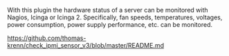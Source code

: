 With this plugin the hardware status of a server can be monitored with Nagios, Icinga or Icinga 2. Specifically, fan speeds, temperatures, voltages, power consumption, power supply performance, etc. can be monitored.


https://github.com/thomas-krenn/check_ipmi_sensor_v3/blob/master/README.md

